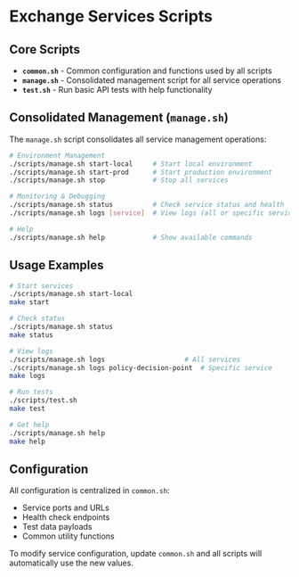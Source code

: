 # Exchange Services Scripts

## Core Scripts
- **`common.sh`** - Common configuration and functions used by all scripts
- **`manage.sh`** - Consolidated management script for all service operations
- **`test.sh`** - Run basic API tests with help functionality

## Consolidated Management (`manage.sh`)

The `manage.sh` script consolidates all service management operations:

```bash
# Environment Management
./scripts/manage.sh start-local     # Start local environment
./scripts/manage.sh start-prod      # Start production environment
./scripts/manage.sh stop            # Stop all services

# Monitoring & Debugging
./scripts/manage.sh status          # Check service status and health
./scripts/manage.sh logs [service]  # View logs (all or specific service)

# Help
./scripts/manage.sh help            # Show available commands
```

## Usage Examples

```bash
# Start services
./scripts/manage.sh start-local
make start

# Check status
./scripts/manage.sh status
make status

# View logs
./scripts/manage.sh logs                    # All services
./scripts/manage.sh logs policy-decision-point  # Specific service
make logs

# Run tests
./scripts/test.sh
make test

# Get help
./scripts/manage.sh help
make help
```

## Configuration

All configuration is centralized in `common.sh`:
- Service ports and URLs
- Health check endpoints
- Test data payloads
- Common utility functions

To modify service configuration, update `common.sh` and all scripts will automatically use the new values.
